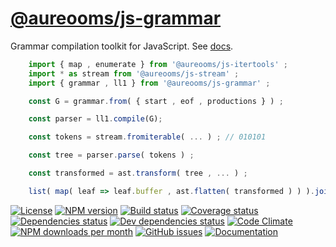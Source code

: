 [@aureooms/js-grammar](https://aureooms.github.io/js-grammar)
==

Grammar compilation toolkit for JavaScript.
See [docs](https://aureooms.github.io/js-grammar/index.html).

```js
	import { map , enumerate } from '@aureooms/js-itertools' ;
	import * as stream from '@aureooms/js-stream' ;
	import { grammar , ll1 } from '@aureooms/js-grammar' ;

	const G = grammar.from( { start , eof , productions } ) ;

	const parser = ll1.compile(G);

	const tokens = stream.fromiterable( ... ) ; // 010101

	const tree = parser.parse( tokens ) ;

	const transformed = ast.transform( tree , ... ) ;

	list( map( leaf => leaf.buffer , ast.flatten( transformed ) ) ).join('') ; // ababab
```

[![License](https://img.shields.io/github/license/aureooms/js-grammar.svg?style=flat)](https://raw.githubusercontent.com/aureooms/js-grammar/master/LICENSE)
[![NPM version](https://img.shields.io/npm/v/@aureooms/js-grammar.svg?style=flat)](https://www.npmjs.org/package/@aureooms/js-grammar)
[![Build status](https://img.shields.io/travis/aureooms/js-grammar.svg?style=flat)](https://travis-ci.org/aureooms/js-grammar)
[![Coverage status](https://img.shields.io/coveralls/aureooms/js-grammar.svg?style=flat)](https://coveralls.io/r/aureooms/js-grammar)
[![Dependencies status](https://img.shields.io/david/aureooms/js-grammar.svg?style=flat)](https://david-dm.org/aureooms/js-grammar)
[![Dev dependencies status](https://img.shields.io/david/dev/aureooms/js-grammar.svg?style=flat)](https://david-dm.org/aureooms/js-grammar?type=dev)
[![Code Climate](https://img.shields.io/codeclimate/github/aureooms/js-grammar.svg?style=flat)](https://codeclimate.com/github/aureooms/js-grammar)
[![NPM downloads per month](https://img.shields.io/npm/dm/@aureooms/js-grammar.svg?style=flat)](https://www.npmjs.org/package/@aureooms/js-grammar)
[![GitHub issues](https://img.shields.io/github/issues/aureooms/js-grammar.svg?style=flat)](https://github.com/aureooms/js-grammar/issues)
[![Documentation](https://aureooms.github.io/js-grammar/badge.svg)](https://aureooms.github.io/js-grammar/source.html)
